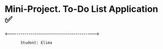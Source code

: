 # Mini-Project. To-Do List Application ✅

<----------------------------------------->
             
           Student: Elima 
